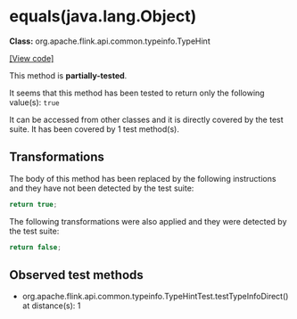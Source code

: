# equals(java.lang.Object)

**Class:** org.apache.flink.api.common.typeinfo.TypeHint

[[View code]](https://github.com/apache/flink/blob/740f711c4ec9c4b7cdefd01c9f64857c345a68a1/flink-core/src/main/java//org/apache/flink/api/common/typeinfo/TypeHint.java#L76)

This method is **partially-tested**.

It seems that this method has been tested to return only the following value(s): `true`


It can be accessed from other classes and it is directly covered by the test suite. 
It has been covered by 1 test method(s).

## Transformations


The body of this method has been replaced by the following instructions and they have not been detected by the test suite:

```Java
return true;
```

The following transformations were also applied and they were detected by the test suite:

```Java
return false;
```





## Observed test methods

* org.apache.flink.api.common.typeinfo.TypeHintTest.testTypeInfoDirect() at distance(s): 1

